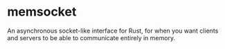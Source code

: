 # memsocket

An asynchronous socket-like interface for Rust, for when you want clients and
servers to be able to communicate entirely in memory.
